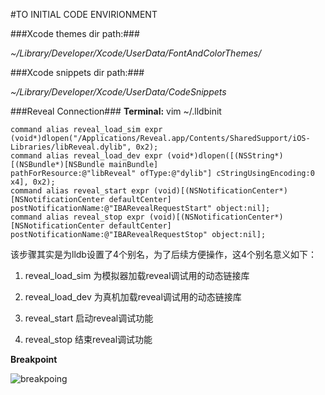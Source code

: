 #TO INITIAL CODE ENVIRIONMENT


###Xcode themes dir path:###


*~/Library/Developer/Xcode/UserData/FontAndColorThemes/*


###Xcode snippets dir path:###


*~/Library/Developer/Xcode/UserData/CodeSnippets*


###Reveal Connection###
**Terminal:**
vim ~/.lldbinit


```
command alias reveal_load_sim expr (void*)dlopen("/Applications/Reveal.app/Contents/SharedSupport/iOS-Libraries/libReveal.dylib", 0x2);
command alias reveal_load_dev expr (void*)dlopen([(NSString*)[(NSBundle*)[NSBundle mainBundle]               pathForResource:@"libReveal" ofType:@"dylib"] cStringUsingEncoding:0    x4], 0x2);
command alias reveal_start expr (void)[(NSNotificationCenter*)[NSNotificationCenter defaultCenter]           postNotificationName:@"IBARevealRequestStart" object:nil];
command alias reveal_stop expr (void)[(NSNotificationCenter*)[NSNotificationCenter defaultCenter]            postNotificationName:@"IBARevealRequestStop" object:nil];

```

该步骤其实是为lldb设置了4个别名，为了后续方便操作，这4个别名意义如下：

1. reveal_load_sim 为模拟器加载reveal调试用的动态链接库

2. reveal_load_dev 为真机加载reveal调试用的动态链接库

3. reveal_start 启动reveal调试功能

4. reveal_stop 结束reveal调试功能


**Breakpoint**

![breakpoing](http://git.devzeng.com/images/reveal_integrating/reveal_load_sim.png)